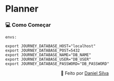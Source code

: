 # Planner

### 💻 Como Começar

```
envs:

export JOURNEY_DATABASE_HOST="localhost"
export JOURNEY_DATABASE_POST=5432
export JOURNEY_DATABASE_NAME="DB_NAME"
export JOURNEY_DATABASE_USER="DB_USER"
export JOURNEY_DATABASE_PASSWORD="DB_PASSWORD"
```

<p align="center">
  🚀 Feito por <a href="https://www.linkedin.com/in/daniel-silva-1a3209196/">Daniel Silva</a>
</p>
